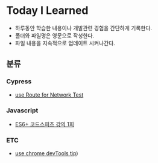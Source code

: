# Today I Learned

- 하루동안 학습한 내용이나 개발관련 경험을 간단하게 기록한다.
- 폴더와 파일명은 영문으로 작성한다.
- 파일 내용을 지속적으로 업데이트 시켜나간다.

## 분류

### Cypress
* [use Route for Network Test](https://github.com/miju-Park/TIL/blob/master/Cypress/Network-Test-Route.md)

### Javascript
* [ES6+ 코드스피츠 강의 1회](https://github.com/miju-Park/TIL/blob/master/Javascript/ES6+_1.md)

### ETC
* [use chrome devTools tip](https://github.com/miju-Park/TIL/blob/master/ETC/Use-Chrome-DevTools.md))